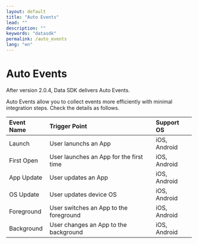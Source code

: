 ```yaml
---
layout: default
title: "Auto Events"
lead: ""
description: ""
keywords: "datasdk"
permalink: /auto_events
lang: "en"
---
```

# Auto Events
After version 2.0.4, Data SDK delivers Auto Events. 

Auto Events allow you to collect events more efficiently with minimal integration steps. Check the details as follows. 

|Event Name|Trigger Point|Support OS|
|:---|:---|:---|
|Launch| User lanunchs an App| iOS, Android|
|First Open| User launches an App for the first time| iOS, Android|
|App Update| User updates an App| iOS, Android|
|OS Update| User updates device OS| iOS, Android|
|Foreground| User switches an App to the foreground| iOS, Android|
|Background| User changes an App to the background| iOS, Android|
